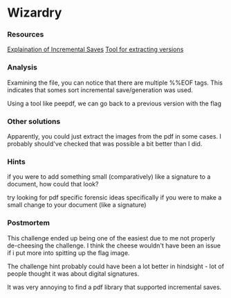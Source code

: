 # Wizardry

### Resources

[Explaination of Incremental Saves](https://pspdfkit.com/blog/2019/incremental-and-full-save-in-pdfs/)
[Tool for extracting versions](https://github.com/jesparza/peepdf)

### Analysis

Examining the file, you can notice that there are multiple %%EOF tags. This indicates that somes sort incremental save/generation was used.

Using a tool like peepdf, we can go back to a previous version with the flag

### Other solutions

Apparently, you could just extract the images from the pdf in some cases. I probably should've checked that was possible a bit better than I did. 

### Hints

if you were to add something small (comparatively) like a signature to a document, how could that look?

try looking for pdf specific forensic ideas
specifically if you were to make a small change to your document (like a signature)

### Postmortem

This challenge ended up being one of the easiest due to me not properly de-cheesing the challenge. I think the cheese wouldn't have been an issue if i put more into spitting up the flag image. 

The challenge hint probably could have been a lot better in hindsight - lot of people thought it was about digital signatures. 

It was very annoying to find a pdf library that supported incremental saves. 
